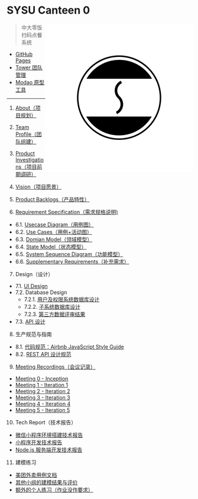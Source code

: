 # SYSU Canteen 0

<img src='assets/logo.png' align='right' style='width:400px;height:400px'/>

> 中大零饭扫码点餐系统

+ [GitHub Pages](https://dtosaad.github.io)
+ [Tower 团队管理](https://tower.im/projects/8d7d7a72725242b3beb1609174e058ba/)
+ [Modao 原型工具](https://modao.cc/app/YiH5dTdxFF3JzQAkRsSjOWMHPRmoodZ)

---

1. [About（项目规划）](about.md)

2. [Team Profile（团队组建）](team_profile.md)

3. [Product Investigations（项目前期调研）](product_investigations.md)

4. [Vision（项目愿景）](about.md#vision)

5. [Product Backlogs（产品特性）](about.md#backlogs)

6. [Requirement Specification（需求规格说明)](product_requirements.md)
  + 6.1. [Usecase Diagram（用例图）](assets/use_cases.png)
  + 6.2. [Use Cases（用例+活动图）](assets/use_cases.png)
  + 6.3. [Domian Model（领域模型）](domain_model.png)
  + 6.4. [State Model（状态模型）](state_model.png)
  + 6.5. [System Sequence Diagram（功能模型）](system_sequence_diagram.md)
  + 6.6. [Supplementary Requirements（补充需求）](product_requirements.md#补充需求)

7. Design（设计）
  + 7.1. [UI Design](assets/ui)
  + 7.2. Database Design
    + 7.2.1. [用户及权限系统数据库设计](assets/database_design.png)
    + 7.2.2. [子系统数据库设计](assets/database_design.png)
    + 7.2.3. [第三方数据评审结果](https://github.com/dtosaad/documents/issues)
  + 7.3. [API 设计](API.md)

8. 生产规范与指南
  + 8.1. [代码规范：Airbnb JavaScript Style Guide](https://github.com/airbnb/javascript)
  + 8.2. [REST API 设计规范](https://en.wikipedia.org/wiki/Representational_state_transfer)

9. [Meeting Recordings（会议记录）](meeting_recordings.md)
  + [Meeting 0 - Inception](meeting_recordings.md#metting-0---inception)
  + [Meeting 1 - Iteration 1](meeting_recordings.md#metting-1---iteration-1)
  + [Meeting 2 - Iteration 2](meeting_recordings.md#metting-2---iteration-2)
  + [Meeting 3 - Iteration 3](meeting_recordings.md#metting-3---iteration-3)
  + [Meeting 4 - Iteration 4](meeting_recordings.md#metting-4---iteration-4)
  + [Meeting 5 - Iteration 5](meeting_recordings.md#metting-5---iteration-5)

10. Tech Report（技术报告）
  + [微信小程序环境搭建技术报告](tech_reports/wx_mini_program_env.md)
  + [小程序开发技术报告](tech_reports/wx_mini_program.md)
  + [Node.js 服务端开发技术报告](tech_reports/server_end.md)

11. 建模练习
  + [美团外卖用例文档](modeling_exercises/meituanwaimai.md)
  + [其他小组的建模结果与评价](modeling_exercises/reviews.md)
  + [额外的个人练习（作业没作要求）](modeling_exercises/addition.md)
